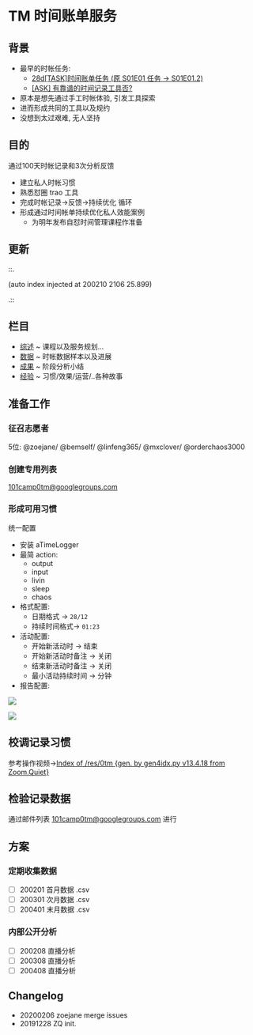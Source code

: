 # TM 时间账单服务

## 背景

- 最早的时帐任务:
    + [28d\[TASK\]时间账单任务 (原 S01E01 任务 -> S01E01.2)](https://github.com/DebugUself/du4proto/issues/2)
    + [\[ASK\] 有靠谱的时间记录工具否?](https://github.com/DebugUself/du4proto/issues/3)
- 原本是想先通过手工时帐体验, 引发工具探索
- 进而形成共同的工具以及规约
- 没想到太过艰难, 无人坚持

## 目的

通过100天时帐记录和3次分析反馈

- 建立私人时帐习惯
- 熟悉怼圈 trao 工具
- 完成时帐记录->反馈->持续优化 循环
- 形成通过时间帐单持续优化私人效能案例
    + 为明年发布自怼时间管理课程作准备

## 更新

::.



(auto index injected at 200210 2106 25.899) 

.::



## 栏目


- [综述](1overview/) ~ 课程以及服务规划...
- [数据](2record/) ~ 时帐数据样本以及进展
- [成果](3work/) ~ 阶段分析小结
- [经验](4experience/) ~ 习惯/效果/运营/..各种故事


## 准备工作

### 征召志愿者

5位: @zoejane/ @bemself/ @linfeng365/ @mxclover/ @orderchaos3000 

### 创建专用列表

101camp0tm@googlegroups.com

### 形成可用习惯

统一配置

* 安装 aTimeLogger 
* 最简 action:
    - output
    - input
    - livin
    - sleep
    - chaos
* 格式配置:
    - 日期格式 -> `28/12`
    - 持续时间格式-> `01:23`
* 活动配置:
    - 开始新活动时 -> 结束
    - 开始新活动时备注 -> 关闭
    - 结束新活动时备注 -> 关闭
    - 最小活动持续时间 -> 分钟
* 报告配置:

![](https://user-images.githubusercontent.com/22494/71803163-fb73f980-309a-11ea-981c-5d602d734d9b.jpeg)

![](https://user-images.githubusercontent.com/22494/71803191-0f1f6000-309b-11ea-8094-cff400fc39e8.jpeg)
    
## 校调记录习惯

参考操作视频->[Index of /res/0tm {gen. by gen4idx.py v13.4.18 from Zoom.Quiet}](http://101.zoomquiet.top/res/0tm/index.html)

## 检验记录数据 

通过邮件列表  101camp0tm@googlegroups.com 进行

## 方案

### 定期收集数据
+ [ ] 200201 首月数据 .csv
+ [ ] 200301 次月数据 .csv
+ [ ] 200401 末月数据 .csv

### 内部公开分析
+ [ ] 200208 直播分析
+ [ ] 200308 直播分析
+ [ ] 200408 直播分析

## Changelog

- 20200206 zoejane merge issues
- 20191228 ZQ init.
